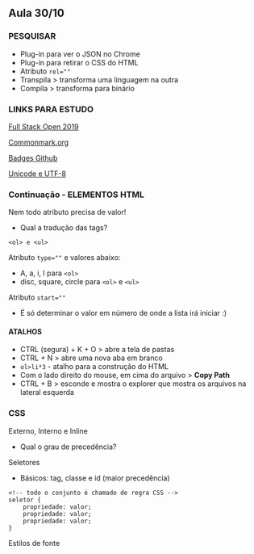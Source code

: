 ## Aula 30/10

### PESQUISAR

- Plug-in para ver o JSON no Chrome
- Plug-in para retirar o CSS do HTML
- Atributo `rel=""`
- Transpila > transforma uma linguagem na outra
- Compila > transforma para binário 

### LINKS PARA ESTUDO

[Full Stack Open 2019](https://fullstackopen.com/)

[Commonmark.org](https://commonmark.org/)

[Badges Github](https://shields.io/)

[Unicode e UTF-8](https://www.ime.usp.br/~pf/algoritmos/apend/unicode.html)

### Continuação - ELEMENTOS HTML

Nem todo atributo precisa de valor!

- Qual a tradução das tags?

`<ol> e <ul>`

Atributo `type=""` e valores abaixo:
* A, a, i, I para `<ol>`
* disc, square, circle para `<ol>` e `<ul>`

Atributo `start=""`
- É só determinar o valor em número de onde a lista irá iniciar :)

#### ATALHOS
* CTRL (segura) + K + O > abre a tela de pastas 
* CTRL + N > abre uma nova aba em branco 
* `ol>li*3` - atalho para a construção do HTML 
* Com o lado direito do mouse, em cima do arquivo > **Copy Path** 
* CTRL + B > esconde e mostra o explorer que mostra os arquivos na lateral esquerda 

### CSS

Externo, Interno e Inline
- Qual o grau de precedência?

Seletores
* Básicos: tag, classe e id (maior precedência)

```
<!-- todo o conjunto é chamado de regra CSS -->
seletor {
    propriedade: valor;
    propriedade: valor;
    propriedade: valor;
}
```

Estilos de fonte


